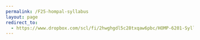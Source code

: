```yaml
---
permalink: /F25-hompal-syllabus
layout: page
redirect_to:
  - https://www.dropbox.com/scl/fi/2hwghgdl5c28txqaw6pbc/HOMP-6201-Syllabus-Fall-2025.docx?rlkey=a4k7xhhxha6avdrnyrb6rarnl&dl=0
---
```

